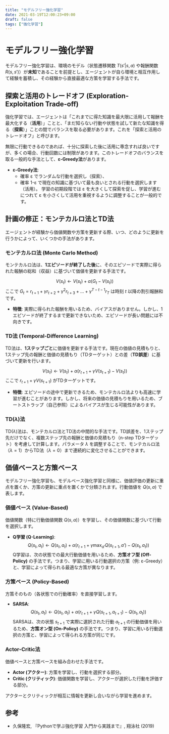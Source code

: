 ```yaml
---
title: "モデルフリー強化学習"
date: 2021-03-19T12:00:23+09:00
draft: false
tags: ["強化学習"] 
---
```

<!--more-->
# モデルフリー強化学習

モデルフリー強化学習は、環境のモデル（状態遷移関数 $T(s'|s,a)$ や報酬関数 $R(s,s')$）が**未知**であることを前提とし、エージェントが自ら環境と相互作用して経験を蓄積し、その経験から直接最適な方策を学習する手法です。

## 探索と活用のトレードオフ (Exploration-Exploitation Trade-off)

強化学習では、エージェントは「これまでに得た知識を最大限に活用して報酬を最大化する（**活用**）」ことと、「まだ知らない行動や状態を試して新たな知識を得る（**探索**）」ことの間でバランスを取る必要があります。これを「探索と活用のトレードオフ」と呼びます。

無限に行動できるのであれば、十分に探索した後に活用に専念すれば良いですが、多くの場合、行動回数には制限があります。このトレードオフのバランスを取る一般的な手法として、**ε-Greedy法**があります。

-   **ε-Greedy法**:
    -   確率 ε でランダムな行動を選択し（探索）、
    -   確率 1-ε で現在の知識に基づいて最も良いとされる行動を選択します（活用）。
    学習の初期段階では ε を大きくして探索を促し、学習が進むにつれて ε を小さくして活用を重視するように調整することが一般的です。

## 計画の修正：モンテカルロ法とTD法

エージェントが経験から価値関数や方策を更新する際、いつ、どのように更新を行うかによって、いくつかの手法があります。

### モンテカルロ法 (Monte Carlo Method)

モンテカルロ法は、**1エピソードが終了した後**に、そのエピソードで実際に得られた報酬の総和（収益）に基づいて価値を更新する手法です。

$$ V(s_t) \leftarrow V(s_t) + \alpha (G_t - V(s_t)) $$
ここで $G_t = r_{t+1} + \gamma r_{t+2} + \gamma^2 r_{t+3} + \dots + \gamma^{T-t-1} r_T$ は時刻 $t$ 以降の割引報酬和です。

-   **特徴**: 実際に得られた報酬を用いるため、バイアスがありません。しかし、1エピソードが終了するまで更新できないため、エピソードが長い問題には不向きです。

### TD法 (Temporal-Difference Learning)

TD法は、**1ステップごと**に価値を更新する手法です。現在の価値の見積もりと、1ステップ先の報酬と価値の見積もり（TDターゲット）との差（**TD誤差**）に基づいて更新を行います。

$$ V(s_t) \leftarrow V(s_t) + \alpha (r_{t+1} + \gamma V(s_{t+1}) - V(s_t)) $$
ここで $r_{t+1} + \gamma V(s_{t+1})$ がTDターゲットです。

-   **特徴**: エピソードの途中で更新できるため、モンテカルロ法よりも高速に学習が進むことがあります。しかし、将来の価値の見積もりを用いるため、ブートストラップ（自己参照）によるバイアスが生じる可能性があります。

### TD($\lambda$)法

TD($\lambda$)法は、モンテカルロ法とTD法の中間的な手法です。TD誤差を、1ステップ先だけでなく、複数ステップ先の報酬と価値の見積もり（n-step TDターゲット）を考慮して計算します。パラメータ $\lambda$ を調整することで、モンテカルロ法（$\lambda=1$）からTD法（$\lambda=0$）まで連続的に変化させることができます。

## 価値ベースと方策ベース

モデルフリー強化学習も、モデルベース強化学習と同様に、価値評価の更新に重点を置くか、方策の更新に重点を置くかで分類されます。行動価値を $Q(s,a)$ で表します。

### 価値ベース (Value-Based)

価値関数（特に行動価値関数 $Q(s,a)$）を学習し、その価値関数に基づいて行動を選択します。

-   **Q学習 (Q-Learning)**:
    $$ Q(s_t, a_t) \leftarrow Q(s_t, a_t) + \alpha (r_{t+1} + \gamma \max_{a'} Q(s_{t+1}, a') - Q(s_t, a_t)) $$
    Q学習は、次の状態での最大行動価値を用いるため、**方策オフ型 (Off-Policy)** の手法です。つまり、学習に用いる行動選択の方策（例: ε-Greedy）と、学習によって得られる最適な方策が異なります。

### 方策ベース (Policy-Based)

方策そのもの（各状態での行動確率）を直接学習します。

-   **SARSA**:
    $$ Q(s_t, a_t) \leftarrow Q(s_t, a_t) + \alpha (r_{t+1} + \gamma Q(s_{t+1}, a_{t+1}) - Q(s_t, a_t)) $$
    SARSAは、次の状態 $s_{t+1}$ で実際に選択された行動 $a_{t+1}$ の行動価値を用いるため、**方策オン型 (On-Policy)** の手法です。つまり、学習に用いる行動選択の方策と、学習によって得られる方策が同じです。

### Actor-Critic法

価値ベースと方策ベースを組み合わせた手法です。

-   **Actor (アクター)**: 方策を学習し、行動を選択する部分。
-   **Critic (クリティック)**: 価値関数を学習し、アクターが選択した行動を評価する部分。

アクターとクリティックが相互に情報を更新し合いながら学習を進めます。

## 参考
-   久保隆宏, 『Pythonで学ぶ強化学習 入門から実践まで』, 翔泳社 (2019)
